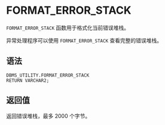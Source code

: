 FORMAT_ERROR_STACK 
=======================================

`FORMAT_ERROR_STACK` 函数用于格式化当前错误堆栈。

异常处理程序可以使用 `FORMAT_ERROR_STACK` 查看完整的错误堆栈。

语法 
-----------------------

```unknow
DBMS_UTILITY.FORMAT_ERROR_STACK 
RETURN VARCHAR2;
```



返回值 
------------------------

返回错误堆栈，最多 2000 个字节。
